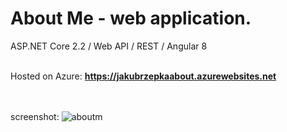 # About Me - web application.
ASP.NET Core 2.2 / Web API / REST / Angular 8
<br /><br />

Hosted on Azure: <b> https://jakubrzepkaabout.azurewebsites.net </b>

<br /><br />
screenshot:
![aboutm](https://user-images.githubusercontent.com/38703432/67525153-6c1d9380-f6b2-11e9-9b6b-7a090d4a6024.png)

